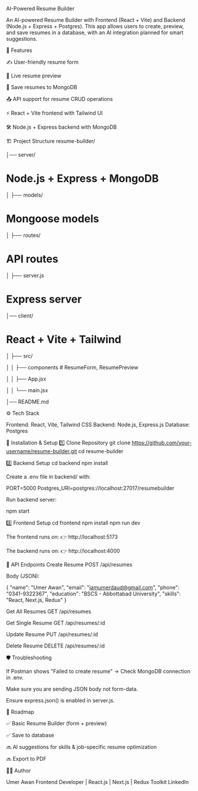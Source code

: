 AI-Powered Resume Builder

An AI-powered Resume Builder with Frontend (React + Vite) and Backend (Node.js + Express + Postgres).
This app allows users to create, preview, and save resumes in a database, with an AI integration planned for smart suggestions.

🚀 Features

✍️ User-friendly resume form

👀 Live resume preview

💾 Save resumes to MongoDB

📤 API support for resume CRUD operations

⚡ React + Vite frontend with Tailwind UI

🛠 Node.js + Express backend with MongoDB

🏗 Project Structure
resume-builder/

│── server/       
# Node.js + Express + MongoDB

│   ├── models/    
# Mongoose models

│   ├── routes/   
# API routes

│   ├── server.js  
# Express server

│── client/        
# React + Vite + Tailwind

│   ├── src/

│   │   ├── components # ResumeForm, ResumePreview

│   │   ├── App.jsx

│   │   └── main.jsx

│── README.md


⚙️ Tech Stack

Frontend: React, Vite, Tailwind CSS
Backend: Node.js, Express.js
Database: Postgres

🔧 Installation & Setup
1️⃣ Clone Repository
git clone https://github.com/your-username/resume-builder.git
cd resume-builder

2️⃣ Backend Setup
cd backend
npm install


Create a .env file in backend/ with:

PORT=5000
Postgres_URI=postgres://localhost:27017/resumebuilder


Run backend server:

npm start

3️⃣ Frontend Setup
cd frontend
npm install
npm run dev


The frontend runs on:
👉 http://localhost:5173

The backend runs on:
👉 http://localhost:4000

📌 API Endpoints
Create Resume
POST /api/resumes


Body (JSON):

{
  "name": "Umer Awan",
  "email": "iamumerdaud@gmail.com",
  "phone": "0341-9322367",
  "education": "BSCS - Abbottabad University",
  "skills": "React, Next.js, Redux"
}

Get All Resumes
GET /api/resumes

Get Single Resume
GET /api/resumes/:id

Update Resume
PUT /api/resumes/:id

Delete Resume
DELETE /api/resumes/:id

🛡 Troubleshooting

If Postman shows "Failed to create resume" → Check MongoDB connection in .env.

Make sure you are sending JSON body not form-data.

Ensure express.json() is enabled in server.js.

📌 Roadmap

✅ Basic Resume Builder (form + preview)

✅ Save to database

🔜 AI suggestions for skills & job-specific resume optimization

🔜 Export to PDF

👨‍💻 Author

Umer Awan
Frontend Developer | React.js | Next.js | Redux Toolkit
LinkedIn
